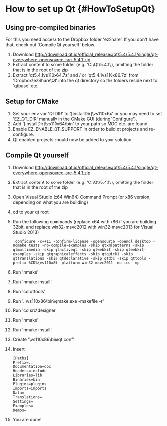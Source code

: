 How to set up Qt {#HowToSetupQt}
================

Using pre-compiled binaries
---------------------------

For this you need access to the Dropbox folder 'ezShare'.
If you don't have that, check out 'Compile Qt yourself' below.

1. Download http://download.qt.io/official_releases/qt/5.4/5.4.1/single/qt-everywhere-opensource-src-5.4.1.zip
2. Extract content to some folder (e.g. 'C:\\Qt\\5.4.1\\'), omitting the folder that is in the root of the zip
3. Extract 'qt5.4.1vs110x64.7z' and / or 'qt5.4.1vs110x86.7z' from 'Dropbox\\ezShare\\Qt' into the qt directory so the folders reside next to 'qtbase' etc.


Setup for CMake
---------------

1. Set your env var 'QTDIR' to '[installDir]\\vs110x64' or you may need to set 'EZ_QT_DIR' manually in the CMake GUI (during 'Configure').
2. Add '[installDir]\\vs110x64\bin' to your path so MOC etc. are found.
3. Enable EZ_ENABLE_QT_SUPPORT in order to build qt projects and re-configure.
4. Qt enabled projects should now be added to your solution.

Compile Qt yourself
-------------------

1. Download http://download.qt.io/official_releases/qt/5.4/5.4.1/single/qt-everywhere-opensource-src-5.4.1.zip
2. Extract content to some folder (e.g. 'C:\\Qt\\5.4.1\\'), omitting the folder that is in the root of the zip
3. Open Visual Studio (x64 Win64) Command Prompt (or x86 version, depending on what you are building)
4. cd to your qt root
5. Run the following commands (replace x64 with x86 if you are building 32bit, and replace win32-msvc2012 with win32-msvc2013 for Visual Studio 2013)

        configure -c++11 -confirm-license -opensource -opengl desktop -nomake tests -no-compile-examples -skip qtxmlpatterns -skip qtmultimedia -skip qtactiveqt -skip qtwebkit -skip qtwebkit-examples -skip qtgraphicaleffects -skip qtquick1 -skip qttranslations -skip qtdeclarative -skip qtdoc -skip qttools -prefix %CD%\vs110x86 -platform win32-msvc2012 -no-icu -mp
6. Run 'nmake'
7. Run 'nmake install'
8. Run 'cd qttools'
9. Run '..\\vs110x86\\bin\\qmake.exe -makefile -r'
10. Run 'cd src\\designer'
11. Run 'nmake'
12. Run 'nmake install'
13. Create '\\vs110x86\\bin\\qt.conf'
14. Insert

        [Paths]
        Prefix=..
        Documentation=doc
        Headers=include
        Libraries=lib
        Binaries=bin
        Plugins=plugins
        Imports=imports
        Data=
        Translations=
        Settings=
        Examples=
        Demos=
15. You are done!
